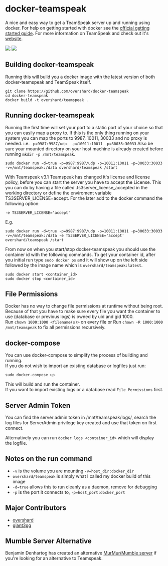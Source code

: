 
# docker-teamspeak

A nice and easy way to get a TeamSpeak server up and running using docker. For
help on getting started with docker see the [official getting started guide][0].
For more information on TeamSpeak and check out it's [website][1].

[![](https://images.microbadger.com/badges/version/bufanda/teamspeak:3.9.1.svg)](https://microbadger.com/images/bufanda/teamspeak:3.9.1 "Get your own version badge on microbadger.com")
[![](https://images.microbadger.com/badges/image/bufanda/teamspeak:3.9.1.svg)](https://microbadger.com/images/bufanda/teamspeak:3.9.1 "Get your own image badge on microbadger.com")

## Building docker-teamspeak

Running this will build you a docker image with the latest version of both
docker-teamspeak and TeamSpeak itself.

    git clone https://github.com/overshard/docker-teamspeak
    cd docker-teamspeak
    docker build -t overshard/teamspeak .


## Running docker-teamspeak

Running the first time will set your port to a static port of your choice so
that you can easily map a proxy to. If this is the only thing running on your
system you can map the ports to 9987, 10011, 30033 and no proxy is needed. i.e.
`-p=9987:9987/udp  -p=10011:10011 -p=30033:30033` Also be sure your mounted
directory on your host machine is already created before running
`mkdir -p /mnt/teamspeak`.

    sudo docker run -d=true -p=9987:9987/udp -p=10011:10011 -p=30033:30033 -v=/mnt/teamspeak:/data overshard/teamspeak /start

With Teamspeak v3.1 Teamspeak has changed it's license and license policy, before you can start the server you have to accept the License.
This you can do by having a file called .ts3server_license_accepted in the working directory or define the enviroment variable
TS3SERVER_LICENSE=accept. For the later add to the docker command the following option:

    -e TS3SERVER_LICENSE='accept'

E.g.

    sudo docker run -d=true -p=9987:9987/udp -p=10011:10011 -p=30033:30033 -v=/mnt/teamspeak:/data -e TS3SERVER_LICENSE='accept' overshard/teamspeak /start

From now on when you start/stop docker-teamspeak you should use the container id
with the following commands. To get your container id, after you initial run
type `sudo docker ps` and it will show up on the left side followed by the image
name which is `overshard/teamspeak:latest`.

    sudo docker start <container_id>
    sudo docker stop <container_id>

## File Permissions

Docker has no way to change file permissions at runtime without being root. Because of that you have to make sure every file you want the container to use (database or previous logs) is owned by uid and gid 1000.   
Run `chown 1000:1000 <filename(s)>` on every file or Run `chown -R 1000:1000 /mnt/teamspeak` to fix all permissions recursively.   

## docker-compose

You can use docker-compose to simplify the process of building and running.   
If you do not wish to import an existing database or logfiles just run:

    sudo docker-compose up
This will build and run the container.   
If you want to import existing logs or a database read `File Permissions` first.

## Server Admin Token

You can find the server admin token in /mnt/teamspeak/logs/, search the log
files for ServerAdmin privilege key created and use that token on first connect.

Alternatively you can run `docker logs <container_id>` which will display    
the logfile.


## Notes on the run command

 + `-v` is the volume you are mounting `-v=host_dir:docker_dir`
 + `overshard/teamspeak` is simply what I called my docker build of this image
 + `-d=true` allows this to run cleanly as a daemon, remove for debugging
 + `-p` is the port it connects to, `-p=host_port:docker_port`

## Major Contributors

 + [overshard][3]
 + [giant3gg][4]

## Mumble Server Alternative

Benjamin Denhartog has created an alternative [MurMur/Mumble server][2] if you're looking for an alternative to Teamspeak.

[0]: http://www.docker.io/gettingstarted/
[1]: http://teamspeak.com/
[2]: https://github.com/bddenhartog/docker-murmur
[3]: https://github.com/overshard
[4]: https://github.com/giant3gg

